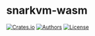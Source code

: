 # snarkvm-wasm

[![Crates.io](https://img.shields.io/crates/v/snarkvm-wasm.svg?color=neon)](https://crates.io/crates/snarkvm-wasm)
[![Authors](https://img.shields.io/badge/authors-Aleo-orange.svg)](https://aleo.org)
[![License](https://img.shields.io/badge/License-Apache%202.0-blue.svg)](./LICENSE.md)
